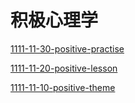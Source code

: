 # 积极心理学

[1111-11-30-positive-practise](1111-11-30-positive-practise/1111-11-30-positive-practise.md "1111-11-30-positive-practise")

[1111-11-20-positive-lesson](1111-11-20-positive-lesson/1111-11-20-positive-lesson.md "1111-11-20-positive-lesson")

[1111-11-10-positive-theme](1111-11-10-positive-theme/1111-11-10-positive-theme.md "1111-11-10-positive-theme")
